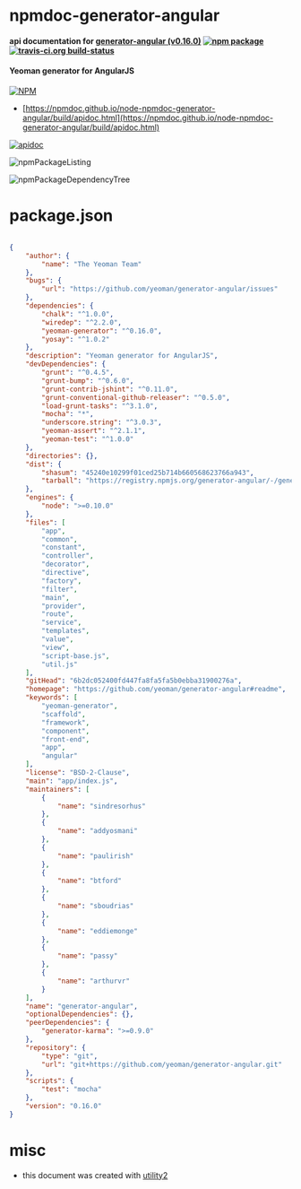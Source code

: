 # npmdoc-generator-angular

#### api documentation for  [generator-angular (v0.16.0)](https://github.com/yeoman/generator-angular#readme)  [![npm package](https://img.shields.io/npm/v/npmdoc-generator-angular.svg?style=flat-square)](https://www.npmjs.org/package/npmdoc-generator-angular) [![travis-ci.org build-status](https://api.travis-ci.org/npmdoc/node-npmdoc-generator-angular.svg)](https://travis-ci.org/npmdoc/node-npmdoc-generator-angular)

#### Yeoman generator for AngularJS

[![NPM](https://nodei.co/npm/generator-angular.png?downloads=true&downloadRank=true&stars=true)](https://www.npmjs.com/package/generator-angular)

- [https://npmdoc.github.io/node-npmdoc-generator-angular/build/apidoc.html](https://npmdoc.github.io/node-npmdoc-generator-angular/build/apidoc.html)

[![apidoc](https://npmdoc.github.io/node-npmdoc-generator-angular/build/screenCapture.buildCi.browser.%252Ftmp%252Fbuild%252Fapidoc.html.png)](https://npmdoc.github.io/node-npmdoc-generator-angular/build/apidoc.html)

![npmPackageListing](https://npmdoc.github.io/node-npmdoc-generator-angular/build/screenCapture.npmPackageListing.svg)

![npmPackageDependencyTree](https://npmdoc.github.io/node-npmdoc-generator-angular/build/screenCapture.npmPackageDependencyTree.svg)



# package.json

```json

{
    "author": {
        "name": "The Yeoman Team"
    },
    "bugs": {
        "url": "https://github.com/yeoman/generator-angular/issues"
    },
    "dependencies": {
        "chalk": "^1.0.0",
        "wiredep": "^2.2.0",
        "yeoman-generator": "^0.16.0",
        "yosay": "^1.0.2"
    },
    "description": "Yeoman generator for AngularJS",
    "devDependencies": {
        "grunt": "^0.4.5",
        "grunt-bump": "^0.6.0",
        "grunt-contrib-jshint": "^0.11.0",
        "grunt-conventional-github-releaser": "^0.5.0",
        "load-grunt-tasks": "^3.1.0",
        "mocha": "*",
        "underscore.string": "^3.0.3",
        "yeoman-assert": "^2.1.1",
        "yeoman-test": "^1.0.0"
    },
    "directories": {},
    "dist": {
        "shasum": "45240e10299f01ced25b714b660568623766a943",
        "tarball": "https://registry.npmjs.org/generator-angular/-/generator-angular-0.16.0.tgz"
    },
    "engines": {
        "node": ">=0.10.0"
    },
    "files": [
        "app",
        "common",
        "constant",
        "controller",
        "decorator",
        "directive",
        "factory",
        "filter",
        "main",
        "provider",
        "route",
        "service",
        "templates",
        "value",
        "view",
        "script-base.js",
        "util.js"
    ],
    "gitHead": "6b2dc052400fd447fa8fa5fa5b0ebba31900276a",
    "homepage": "https://github.com/yeoman/generator-angular#readme",
    "keywords": [
        "yeoman-generator",
        "scaffold",
        "framework",
        "component",
        "front-end",
        "app",
        "angular"
    ],
    "license": "BSD-2-Clause",
    "main": "app/index.js",
    "maintainers": [
        {
            "name": "sindresorhus"
        },
        {
            "name": "addyosmani"
        },
        {
            "name": "paulirish"
        },
        {
            "name": "btford"
        },
        {
            "name": "sboudrias"
        },
        {
            "name": "eddiemonge"
        },
        {
            "name": "passy"
        },
        {
            "name": "arthurvr"
        }
    ],
    "name": "generator-angular",
    "optionalDependencies": {},
    "peerDependencies": {
        "generator-karma": ">=0.9.0"
    },
    "repository": {
        "type": "git",
        "url": "git+https://github.com/yeoman/generator-angular.git"
    },
    "scripts": {
        "test": "mocha"
    },
    "version": "0.16.0"
}
```



# misc
- this document was created with [utility2](https://github.com/kaizhu256/node-utility2)
